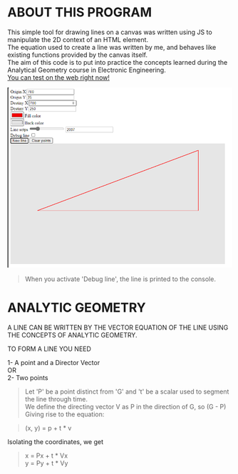 # ABOUT THIS PROGRAM
This simple tool for drawing lines on a canvas was written using JS to manipulate the 2D context of an HTML element.    
The equation used to create a line was written by me, and behaves like existing functions provided by the canvas itself.  
The aim of this code is to put into practice the concepts learned during the Analytical Geometry course in Electronic Engineering.    
[You can test on the web right now!](https://daguerpedro.github.io/geometria/)  
  
![preview](./Preview.png)

> When you activate 'Debug line', the line is printed to the console.

# ANALYTIC GEOMETRY
  
A LINE CAN BE WRITTEN BY THE VECTOR EQUATION OF THE LINE USING THE CONCEPTS OF ANALYTIC GEOMETRY.  
  
TO FORM A LINE YOU NEED  
           
1- A point and a Director Vector  
OR  
2- Two points  
          
> Let 'P' be a point distinct from 'G' and 't' be a scalar used to segment the line through time.    
> We define the directing vector V as P in the direction of G, so (G - P)  
> Giving rise to the equation:  
  
> (x, y) = p + t * v  
        
Isolating the coordinates, we get  
           
> x = Px + t * Vx  
> y = Py + t * Vy